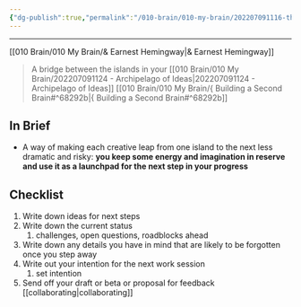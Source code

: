 ```yaml
---
{"dg-publish":true,"permalink":"/010-brain/010-my-brain/202207091116-the-hemingway-bridge/","created":"2022-07-09T11:16:15.000-04:00","updated":"2025-03-21T17:19:00.785-04:00"}
---
```


---

[[010 Brain/010 My Brain/& Earnest Hemingway\|& Earnest Hemingway]]

> A bridge between the islands in your [[010 Brain/010 My Brain/202207091124 - Archipelago of Ideas\|202207091124 - Archipelago of Ideas]] [[010 Brain/010 My Brain/{ Building a Second Brain#^68292b\|{ Building a Second Brain#^68292b]]

## In Brief
- A way of making each creative leap from one island to the next less dramatic and risky: **you keep some energy and imagination in reserve and use it as a launchpad for the next step in your progress**

## Checklist
1. Write down ideas for next steps
2. Write down the current status
	1. challenges, open questions, roadblocks ahead
3. Write down any details you have in mind that are likely to be forgotten once you step away
4. Write out your intention for the next work session
	1. set intention
5. Send off your draft or beta or proposal for feedback [[collaborating\|collaborating]] 